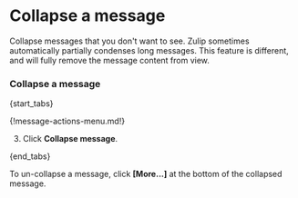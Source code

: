 # Collapse a message

Collapse messages that you don't want to see. Zulip sometimes automatically
partially condenses long messages. This feature is different, and will fully
remove the message content from view.

### Collapse a message

{start_tabs}

{!message-actions-menu.md!}

3. Click **Collapse message**.

{end_tabs}

To un-collapse a message, click **[More...]** at the bottom of the collapsed
message.
